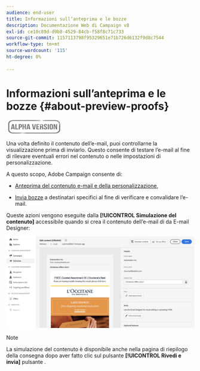 ```yaml
---
audience: end-user
title: Informazioni sull’anteprima e le bozze
description: Documentazione Web di Campaign v8
exl-id: ce10c89d-d9b8-4529-84cb-f58f8c71c733
source-git-commit: 1157113798f95329651e71b726d6132f9d8c7544
workflow-type: tm+mt
source-wordcount: '115'
ht-degree: 0%

---
```


# Informazioni sull’anteprima e le bozze {#about-preview-proofs}

![](../assets/do-not-localize/badge.png)

Una volta definito il contenuto dell’e-mail, puoi controllarne la visualizzazione prima di inviarlo. Questo consente di testare l’e-mail al fine di rilevare eventuali errori nel contenuto o nelle impostazioni di personalizzazione.

A questo scopo, Adobe Campaign consente di:

* [Anteprima del contenuto e-mail e della personalizzazione](#preview),

<!--* [Check the email rendering](#rendering) in popular desktop, mobile and web-based clients,-->
* [Invia bozze](#send-proofs) a destinatari specifici al fine di verificare e convalidare l’e-mail.

Queste azioni vengono eseguite dalla **[!UICONTROL Simulazione del contenuto]** accessibile quando si crea il contenuto dell’e-mail di da E-mail Designer:

![](assets/simulate.png)

>[!NOTE]
>
>La simulazione del contenuto è disponibile anche nella pagina di riepilogo della consegna dopo aver fatto clic sul pulsante **[!UICONTROL Rivedi e invia]** pulsante .
